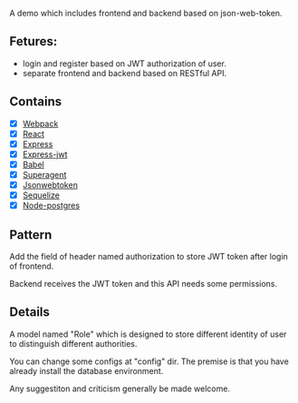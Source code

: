 A demo which includes frontend and backend based on json-web-token.

## Fetures: 
 - login and register based on JWT authorization of user.
 - separate frontend and backend based on RESTful API.

## Contains

- [x] [Webpack](https://webpack.github.io)
- [x] [React](https://facebook.github.io/react/)
- [x] [Express](https://github.com/expressjs/express)
- [x] [Express-jwt](https://github.com/auth0/express-jwt)
- [x] [Babel](https://babeljs.io/)
- [x] [Superagent](https://github.com/visionmedia/superagent)
- [x] [Jsonwebtoken](https://github.com/auth0/node-jsonwebtoken)
- [x] [Sequelize](https://github.com/sequelize/sequelize)
- [x] [Node-postgres](https://github.com/brianc/node-postgres)

## Pattern
Add the field of header named authorization to store JWT token after login of frontend.

Backend receives the JWT token and this API needs some permissions.

## Details

A model named "Role" which is designed to store different identity of user to distinguish different authorities.

You can change some configs at "config" dir. The premise is that you have already install the database environment.

Any suggestiton and criticism generally be made welcome.

